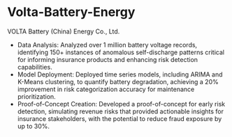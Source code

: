 # Volta-Battery-Energy
VOLTA Battery (China) Energy Co., Ltd. 

* Data Analysis: Analyzed over 1 million battery voltage records, identifying 150+ instances of anomalous self-discharge patterns critical for informing insurance products and enhancing risk detection capabilities.
* Model Deployment: Deployed time series models, including ARIMA and K-Means clustering, to quantify battery degradation, achieving a 20% improvement in risk categorization accuracy for maintenance prioritization.
* Proof-of-Concept Creation: Developed a proof-of-concept for early risk detection, simulating revenue risks that provided actionable insights for insurance stakeholders, with the potential to reduce fraud exposure by up to 30%.
